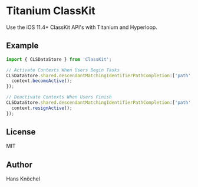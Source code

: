 # Titanium ClassKit

Use the iOS 11.4+ ClassKit API's with Titanium and Hyperloop.

## Example

```js
import { CLSDataStore } from 'ClassKit';

// Activate Contexts When Users Begin Tasks
CLSDataStore.shared.descendantMatchingIdentifierPathCompletion:['path', 'to', 'section'], (context, error) => {
  context.becomeActive();
});

// Deactivate Contexts When Users Finish
CLSDataStore.shared.descendantMatchingIdentifierPathCompletion:['path', 'to', 'section'], (context, error) => {
  context.resignActive();
});
```

## License

MIT

## Author

Hans Knöchel
